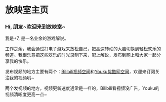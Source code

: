 # 放映室主页

### Hi, 朋友~欢迎来到放映室~

我是+7, 是一名业余的游戏解说。

工作之余，我会通过打电子游戏来放松自己，把高速转动的大脑切换到轻松欢乐的频道。我很乐意把这些欢乐的时光录制下来，配上解说，发布到网上和大家一起分享我的快乐。

发布视频的地方主要有两个：[Bilibili视频空间][bili]和[Youku优酷网空间][youku]，欢迎来订阅关注我的视频哟~

两个发视频的地方，视频更新速度通常是一样的，Bilibili看视频没广告，Youku的视频清晰度更高一点~

[bili]: http://space.bilibili.com/1438242
[youku]: http://i.youku.com/u/UMTQ0MjcxMzI=